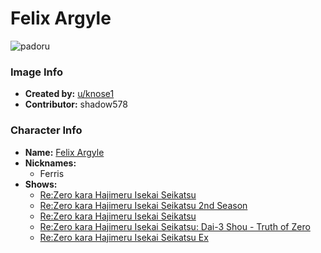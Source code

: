 # Felix Argyle

![padoru](https://raw.githubusercontent.com/shadow578/Padoru-Padoru/master/Padoru/re-zero-felix.png "Felix Argyle")

### Image Info
* **Created by:**    [u/knose1](https://www.reddit.com/r/Animemes/comments/dpc6lh/felix_padoru_re_zero/)
* **Contributor:**   shadow578

### Character Info
* **Name:**   [Felix Argyle](https://myanimelist.net/character/118777)
* **Nicknames:**
  * Ferris
* **Shows:**
  * [Re:Zero kara Hajimeru Isekai Seikatsu](https://myanimelist.net/anime/31240/Re_Zero_kara_Hajimeru_Isekai_Seikatsu)
  * [Re:Zero kara Hajimeru Isekai Seikatsu 2nd Season](https://myanimelist.net/anime/39587/Re_Zero_kara_Hajimeru_Isekai_Seikatsu_2nd_Season)
  * [Re:Zero kara Hajimeru Isekai Seikatsu](https://myanimelist.net/manga/74697/Re_Zero_kara_Hajimeru_Isekai_Seikatsu)
  * [Re:Zero kara Hajimeru Isekai Seikatsu: Dai-3 Shou - Truth of Zero](https://myanimelist.net/manga/89960/Re_Zero_kara_Hajimeru_Isekai_Seikatsu__Dai-3_Shou_-_Truth_of_Zero)
  * [Re:Zero kara Hajimeru Isekai Seikatsu Ex](https://myanimelist.net/manga/95243/Re_Zero_kara_Hajimeru_Isekai_Seikatsu_Ex)


